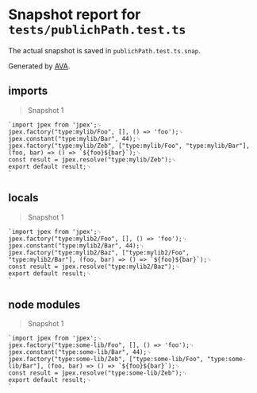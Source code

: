 # Snapshot report for `tests/publichPath.test.ts`

The actual snapshot is saved in `publichPath.test.ts.snap`.

Generated by [AVA](https://avajs.dev).

## imports

> Snapshot 1

    `import jpex from 'jpex';␊
    jpex.factory("type:mylib/Foo", [], () => 'foo');␊
    jpex.constant("type:mylib/Bar", 44);␊
    jpex.factory("type:mylib/Zeb", ["type:mylib/Foo", "type:mylib/Bar"], (foo, bar) => () => `${foo}${bar}`);␊
    const result = jpex.resolve("type:mylib/Zeb");␊
    export default result;␊
    `

## locals

> Snapshot 1

    `import jpex from 'jpex';␊
    jpex.factory("type:mylib2/Foo", [], () => 'foo');␊
    jpex.constant("type:mylib2/Bar", 44);␊
    jpex.factory("type:mylib2/Baz", ["type:mylib2/Foo", "type:mylib2/Bar"], (foo, bar) => () => `${foo}${bar}`);␊
    const result = jpex.resolve("type:mylib2/Baz");␊
    export default result;␊
    `

## node modules

> Snapshot 1

    `import jpex from 'jpex';␊
    jpex.factory("type:some-lib/Foo", [], () => 'foo');␊
    jpex.constant("type:some-lib/Bar", 44);␊
    jpex.factory("type:some-lib/Zeb", ["type:some-lib/Foo", "type:some-lib/Bar"], (foo, bar) => () => `${foo}${bar}`);␊
    const result = jpex.resolve("type:some-lib/Zeb");␊
    export default result;␊
    `
